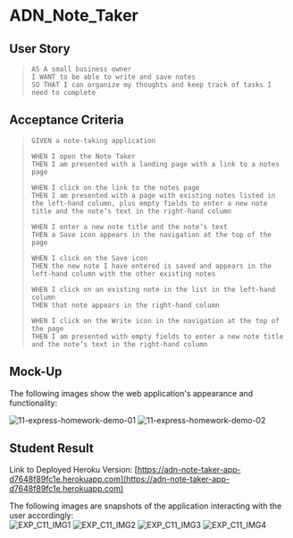 # ADN_Note_Taker

## User Story
> `AS A small business owner`  
> `I WANT to be able to write and save notes`  
> `SO THAT I can organize my thoughts and keep track of tasks I need to complete`

## Acceptance Criteria
> `GIVEN a note-taking application`
> 
> `WHEN I open the Note Taker`  
> `THEN I am presented with a landing page with a link to a notes page`
> 
> `WHEN I click on the link to the notes page`  
> `THEN I am presented with a page with existing notes listed in the left-hand column, plus empty fields to enter a new note title and the note’s text in the right-hand column`
> 
> `WHEN I enter a new note title and the note’s text`  
> `THEN a Save icon appears in the navigation at the top of the page`
> 
> `WHEN I click on the Save icon`  
> `THEN the new note I have entered is saved and appears in the left-hand column with the other existing notes`
> 
> `WHEN I click on an existing note in the list in the left-hand column`  
> `THEN that note appears in the right-hand column`
> 
> `WHEN I click on the Write icon in the navigation at the top of the page`  
> `THEN I am presented with empty fields to enter a new note title and the note’s text in the right-hand column`

## Mock-Up
The following images show the web application's appearance and functionality:  
  
![11-express-homework-demo-01](https://github.com/nava003/ADN_Note_Taker/assets/32070635/23d7cea0-8b6a-4cd4-a69a-b9b4b1f61b61)
![11-express-homework-demo-02](https://github.com/nava003/ADN_Note_Taker/assets/32070635/ab6021fe-75cb-45c2-949d-10c373488a30)

## Student Result
Link to Deployed Heroku Version: [https://adn-note-taker-app-d7648f89fc1e.herokuapp.com](https://adn-note-taker-app-d7648f89fc1e.herokuapp.com)  

The following images are snapshots of the application interacting with the user accordingly:  
![EXP_C11_IMG1](https://github.com/nava003/ADN_Note_Taker/assets/32070635/6ccd69de-c341-43e3-a447-76fca0333fa3)
![EXP_C11_IMG2](https://github.com/nava003/ADN_Note_Taker/assets/32070635/a26600f5-9bad-4c0f-a748-08258892fd76)
![EXP_C11_IMG3](https://github.com/nava003/ADN_Note_Taker/assets/32070635/27096247-efd6-4b19-b006-3f7d50d0a42e)
![EXP_C11_IMG4](https://github.com/nava003/ADN_Note_Taker/assets/32070635/d11bd85d-0402-4ac8-82fe-639f696c0592)
